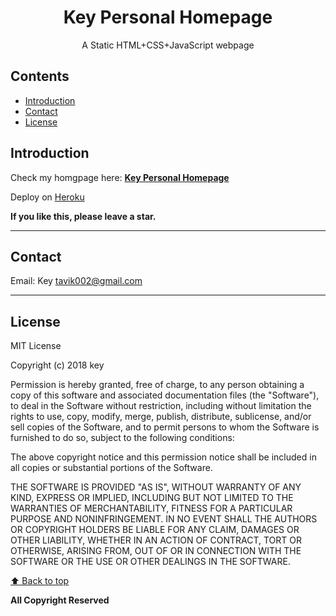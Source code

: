 <p align="center">
  <h1 align="center">Key Personal Homepage</h1>
  <p align="center">A Static HTML+CSS+JavaScript webpage</p>
</p> 




## Contents 
<!-- toc -->
* [Introduction](#introduction)
* [Contact](#contact)
* [License](#license)

<!-- toc stop -->


## Introduction



Check my homgpage here: <b>[Key Personal Homepage](https://key-personal-homepage.herokuapp.com/index.html)</b>

Deploy on [Heroku](https://devcenter.heroku.com)






**If you like this, please leave a star.**

-----


## Contact



Email:  Key <tavik002@gmail.com>

-----
## License
MIT License

Copyright (c) 2018 key

Permission is hereby granted, free of charge, to any person obtaining a copy
of this software and associated documentation files (the "Software"), to deal
in the Software without restriction, including without limitation the rights
to use, copy, modify, merge, publish, distribute, sublicense, and/or sell
copies of the Software, and to permit persons to whom the Software is
furnished to do so, subject to the following conditions:

The above copyright notice and this permission notice shall be included in all
copies or substantial portions of the Software.

THE SOFTWARE IS PROVIDED "AS IS", WITHOUT WARRANTY OF ANY KIND, EXPRESS OR
IMPLIED, INCLUDING BUT NOT LIMITED TO THE WARRANTIES OF MERCHANTABILITY,
FITNESS FOR A PARTICULAR PURPOSE AND NONINFRINGEMENT. IN NO EVENT SHALL THE
AUTHORS OR COPYRIGHT HOLDERS BE LIABLE FOR ANY CLAIM, DAMAGES OR OTHER
LIABILITY, WHETHER IN AN ACTION OF CONTRACT, TORT OR OTHERWISE, ARISING FROM,
OUT OF OR IN CONNECTION WITH THE SOFTWARE OR THE USE OR OTHER DEALINGS IN THE
SOFTWARE.


[⬆ Back to top](#contents)

**All Copyright Reserved**
